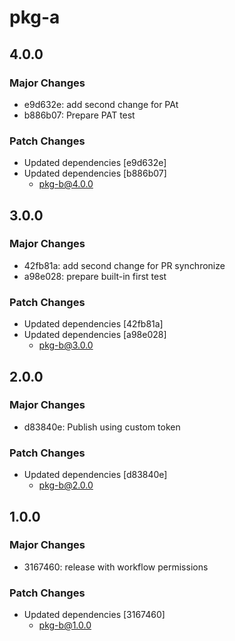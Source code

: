 # pkg-a

## 4.0.0

### Major Changes

- e9d632e: add second change for PAt
- b886b07: Prepare PAT test

### Patch Changes

- Updated dependencies [e9d632e]
- Updated dependencies [b886b07]
  - pkg-b@4.0.0

## 3.0.0

### Major Changes

- 42fb81a: add second change for PR synchronize
- a98e028: prepare built-in first test

### Patch Changes

- Updated dependencies [42fb81a]
- Updated dependencies [a98e028]
  - pkg-b@3.0.0

## 2.0.0

### Major Changes

- d83840e: Publish using custom token

### Patch Changes

- Updated dependencies [d83840e]
  - pkg-b@2.0.0

## 1.0.0

### Major Changes

- 3167460: release with workflow permissions

### Patch Changes

- Updated dependencies [3167460]
  - pkg-b@1.0.0
